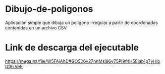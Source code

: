 # Dibujo-de-poligonos
Aplicación simple que dibuja un polígono irregular a partir de coordenadas contenidas en un archivo CSV.


# Link de descarga del ejecutable
https://mega.nz/file/W5FAjAhD#GO526v27hnMsi96y75PI9f4H5Eiab1p7yHlbUt9LVeE
